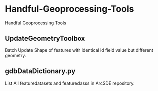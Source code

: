 # Handful-Geoprocessing-Tools
Handful Geoprocessing Tools

## UpdateGeometryToolbox
Batch Update Shape of features with identical id field value but different geometry.

## gdbDataDictionary.py
List All featuredatasets and featureclasss in ArcSDE repository.
